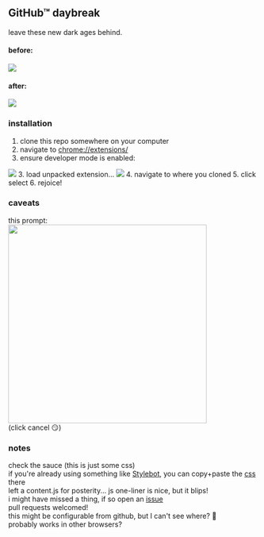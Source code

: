 ## GitHub™ daybreak

leave these new dark ages behind.

#### before:

<img src='http://i.imgur.com/NKCa3pn.png' />

#### after:

<img src='http://i.imgur.com/i4FwDxz.png' />

### installation

1. clone this repo somewhere on your computer  
2. navigate to <a href='chrome://extensions/' target='_blank'>chrome://extensions/</a>  
4. ensure developer mode is enabled:  
<img src='http://i.imgur.com/41EbSnJ.png' />  
3. load unpacked extension...  
<img src='http://i.imgur.com/hjgknlZ.png' />  
4. navigate to where you cloned  
5. click select  
6. rejoice!  

### caveats

this prompt:  
<img width='400' src='http://i.imgur.com/eB5BTBe.png' />  
(click cancel :smirk:)

### notes

check the sauce (this is just some css)  
if you're already using something like <a href='https://chrome.google.com/webstore/detail/stylebot/oiaejidbmkiecgbjeifoejpgmdaleoha?hl=en' target='_blank'>Stylebot</a>, you can copy+paste the <a href='https://github.com/rickycodes/github-daybreak/blob/master/style.css'>css</a> there  
left a content.js for posterity... js one-liner is nice, but it blips!  
i might have missed a thing, if so open an <a href='https://github.com/rickycodes/github-daybreak/issues' target='_blank'>issue</a>  
pull requests welcomed!  
this might be configurable from github, but I can't see where? :eyes:  
probably works in other browsers?
